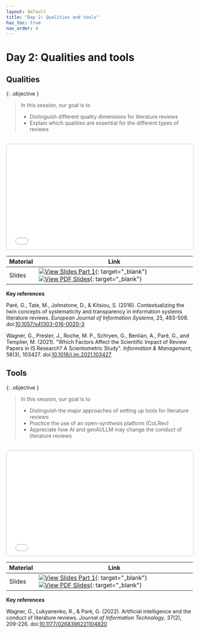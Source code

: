 ```yaml
---
layout: default
title: "Day 2: Qualities and tools"
has_toc: true
nav_order: 4
---
```


# Day 2: Qualities and tools

## Qualities

{: .objective }
> In this session, our goal is to 
> 
> - Distinguish different quality dimensions for literature reviews
> - Explain which qualities are essential for the different types of reviews

<br>

<iframe src="../output/03-qualities.html" 
        style="width: 100%; aspect-ratio: 16 / 9; border: 1px solid #ccc; border-radius: 5px;" 
        allowfullscreen>
</iframe>

<br>

| **Material**         | **Link**                                                                                                                           |
|-----------------------|----------------------------------------------------------------------------------------------------------------------------------|
| Slides  | [![View Slides Part 1](https://img.shields.io/badge/View-HTML%20Slides-orange?logo=html5)](../output/03-qualities.html){: target="_blank"} [![View PDF Slides](https://img.shields.io/badge/Download-PDF-orange?logo=adobe)](../output/03-qualities.pdf){: target="_blank"} |

**Key references**

<div class="references">
    <p>Paré, G., Tate, M., Johnstone, D., & Kitsiou, S. (2016). Contextualizing the twin concepts of systematicity and transparency in information systems literature reviews. <em>European Journal of Information Systems</em>, 25, 493-508. doi:<a href="https://link.springer.com/article/10.1057/s41303-016-0020-3" target="_blank">10.1057/s41303-016-0020-3</a></p>
    <p>Wagner, G., Prester, J., Roche, M. P., Schryen, G., Benlian, A., Paré, G., and Templier, M. (2021). "Which Factors Affect the Scientific Impact of Review Papers in IS Research? A Scientometric Study". <em>Information & Management</em>, 58(3), 103427. doi:<a href="https://www.sciencedirect.com/science/article/abs/pii/S037872062100001X" target="_blank">10.1016/j.im.2021.103427</a></p>
</div>

## Tools

{: .objective }
> In this session, our goal is to 
> 
> - Distinguish the major approaches of setting up tools for literature reviews
> - Practice the use of an open-synthesis platform (CoLRev)
> - Appreciate how AI and genAI/LLM may change the conduct of literature reviews

<br>

<iframe src="../output/04-tools.html" 
        style="width: 100%; aspect-ratio: 16 / 9; border: 1px solid #ccc; border-radius: 5px;" 
        allowfullscreen>
</iframe>

<br>

| **Material**         | **Link**                                                                                                                           |
|-----------------------|----------------------------------------------------------------------------------------------------------------------------------|
| Slides  | [![View Slides Part 1](https://img.shields.io/badge/View-HTML%20Slides-orange?logo=html5)](../output/04-tools.html){: target="_blank"} [![View PDF Slides](https://img.shields.io/badge/Download-PDF-orange?logo=adobe)](../output/04-tools.pdf){: target="_blank"} |

**Key references**

<div class="references">
    <p>Wagner, G., Lukyanenko, R., & Paré, G. (2022). Artificial intelligence and the conduct of literature reviews. <em>Journal of Information Technology</em>, 37(2), 209-226. doi:<a href="https://journals.sagepub.com/doi/full/10.1177/02683962211048201" target="_blank">10.1177/0268396221104820</a></p>
</div>
